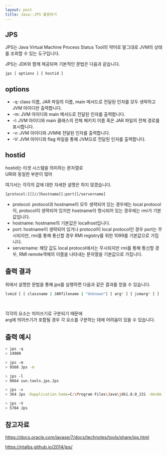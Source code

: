 ```yaml
---
layout: post
title: Java::JPS 활용하기
---
```

<p>

## JPS
JPS는 Java Virtual Machine Process Status Tool의 약어로
말그대로 JVM의 상태를 조회할 수 있는 도구입니다.

JPS는 JDK와 함께 제공되며
기본적인 문법은 다음과 같습니다.
~~~bash
jps [ options ] [ hostid ]
~~~
</p>
<p>

## options
* -q: class 이름, JAR 파일의 이름, main 메서드로 전달된 인자를 모두 생략하고 JVM 아이디만 출력합니다.
* -m: JVM 아이디와 main 메서드로 전달된 인자를 출력합니다.
* -l: JVM 아이디와 main 클래스의 전체 페키지 이름 혹은 JAR 파일의 전체 경로를 표시합니다.
* -v: JVM 아이디와 JVM에 전달된 인자를 출력합니다.
* -V: JVM 아이디와 flag 파일을 통해 JVM으로 전달된 인자를 출력합니다.
</P>
<p>

## hostid
hostid는 타겟 시스템을 의미하는 문자열로<br>
URI와 동일한 부분이 많아

여기서는 각각의 값에 대한 자세한 설명은 하지 않겠습니다.

```bash
[protocol:][[//]hostname][:port][/servername]
```

* protocol: protocol과 hostname이 모두 생략되어 있는 경우에는 local protocol 이, protocol이 생략되어 있지만 hostname이 명시되어 있는 경우에는 rmi가 기본값입니다.
* hostname: hostname의 기본값은 localhost입니다.
* port: hostname이 생략되어 있거나 protocol이 local protocol인 경우 port는 무시되지만, rmi를 통해 통신할 경우 RMI registry를 위한 1099를 기본값으로 가집니다.
* servername: 해당 값도 local protocol에서는 무시되지만 rmi를 통해 통신할 경우, RMI remote객체의 이름을 나타내는 문자열을 기본값으로 가집니다. 
</p>
<p>

## 출력 결과
위에서 설명한 문법을 통해 jps를 실행하면
다음과 같은 결과를 얻을 수 있습니다.

```bash
lvmid [ [ classname | JARfilename | "Unknown"] [ arg* ] [ jvmarg* ] ]
``` 
<br>

각각의 요소는 띄어쓰기로 구분되기 때문에<br>
arg에 띄어쓰기가 포함될 경우 
각 요소를 구분하는 데에 어려움이 있을 수 있습니다.
</p>
<p>

## 출력 예시
```bash
> jps -q
> 14980

> jps -m
> 9568 Jps -m

> jps -l
> 9664 sun.tools.jps.Jps

> jps -v 
> 364 Jps -Dapplication.home=C:\Program Files\Java\jdk1.8.0_231 -Xms8m

> jps -V
> 5784 Jps
```
</P>
<p>

## 참고자료
https://docs.oracle.com/javase/7/docs/technotes/tools/share/jps.html

https://ntalbs.github.io/2014/jps/
</p>